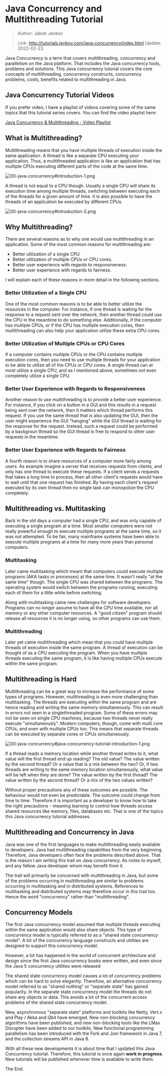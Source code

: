 # Java Concurrency and Multithreading Tutorial

> Author: Jakob Jenkov
>
> Link: http://tutorials.jenkov.com/java-concurrency/index.html  Update: 2022-02-23


Java Concurrency is a term that covers multithreading, concurrency and parallelism on the Java platform. That includes the Java concurrency tools, problems and solutions. This Java concurrency tutorial covers the core concepts of multithreading, concurrency constructs, concurrency problems, costs, benefits related to multithreading in Java.

## Java Concurrency Tutorial Videos

If you prefer video, I have a playlist of videos covering some of the same topics that this tutorial series covers. You can find the video playlist here:

[Java Concurrency & Multithreading - Video Playlist](https://www.youtube.com/playlist?list=PLL8woMHwr36EDxjUoCzboZjedsnhLP1j4)

## What is Multithreading?

Multithreading means that you have multiple threads of execution inside the same application. A thread is like a separate CPU executing your application. Thus, a multithreaded application is like an application that has multiple CPUs executing different parts of the code at the same time.

![00-java-concurrency#introduction-1.png](http://tutorials.jenkov.com/images/java-concurrency/introduction-1.png)


A thread is not equal to a CPU though. Usually a single CPU will share its execution time among multiple threads, switching between executing each of the threads for a given amount of time. It is also possible to have the threads of an application be executed by different CPUs.

![00-java-concurrency#introduction-2.png](http://tutorials.jenkov.com/images/java-concurrency/introduction-2.png)


## Why Multithreading?

There are several reasons as to why one would use multithreading in an application. Some of the most common reasons for multithreading are:

- Better utilization of a single CPU.
- Better utilization of multiple CPUs or CPU cores.
- Better user experience with regards to responsiveness.
- Better user experience with regards to fairness.

I will explain each of these reasons in more detail in the following sections.

### Better Utilization of a Single CPU

One of the most common reasons is to be able to better utilize the resources in the computer. For instance, if one thread is waiting for the response to a request sent over the network, then another thread could use the CPU in the meantime to do something else. Additionally, if the computer has multiple CPUs, or if the CPU has multiple execution cores, then multithreading can also help your application utilize these extra CPU cores.

### Better Utilization of Multiple CPUs or CPU Cores

If a computer contains multiple CPUs or the CPU contains multiple execution cores, then you need to use multiple threads for your application to be able to utilize all of the CPUs or CPU cores. A single thread can at most utilize a single CPU, and as I mentioned above, sometimes not even completely utilize a single CPU.

### Better User Experience with Regards to Responsiveness

Another reason to use multithreading is to provide a better user experience. For instance, if you click on a button in a GUI and this results in a request being sent over the network, then it matters which thread performs this request. If you use the same thread that is also updating the GUI, then the user might experience the GUI "hanging" while the GUI thread is waiting for the response for the request. Instead, such a request could be performed by a backgroun thread so the GUI thread is free to respond to other user requests in the meantime.

### Better User Experience with Regards to Fairness

A fourth reason is to share resources of a computer more fairly among users. As example imagine a server that receives requests from clients, and only has one thread to execute these requests. If a client sends a requests that takes a long time to process, then all other client's requests would have to wait until that one request has finished. By having each client's request executed by its own thread then no single task can monopolize the CPU completely.


## Multithreading vs. Multitasking

Back in the old days a computer had a single CPU, and was only capable of executing a single program at a time. Most smaller computers were not really powerful enough to execute multiple programs at the same time, so it was not attempted. To be fair, many mainframe systems have been able to execute multiple programs at a time for many more years than personal computers.

### Multitasking

Later came multitasking which meant that computers could execute multiple programs (AKA tasks or processes) at the same time. It wasn't really "at the same time" though. The single CPU was shared between the programs. The operating system would switch between the programs running, executing each of them for a little while before switching.

Along with multitasking came new challenges for software developers. Programs can no longer assume to have all the CPU time available, nor all memory or any other computer resources. A "good citizen" program should release all resources it is no longer using, so other programs can use them.

### Multithreading

Later yet came multithreading which mean that you could have multiple threads of execution inside the same program. A thread of execution can be thought of as a CPU executing the program. When you have multiple threads executing the same program, it is like having multiple CPUs execute within the same program.


## Multithreading is Hard

Multithreading can be a great way to increase the performance of some types of programs. However, mulithreading is even more challenging than multitasking. The threads are executing within the same program and are hence reading and writing the same memory simultaneously. This can result in errors not seen in a singlethreaded program. Some of these errors may not be seen on single CPU machines, because two threads never really execute "simultaneously". Modern computers, though, come with multi core CPUs, and even with multiple CPUs too. This means that separate threads can be executed by separate cores or CPUs simultaneously.

![00-java-concurrency#java-concurrency-tutorial-introduction-1.png](http://tutorials.jenkov.com/images/java-concurrency/java-concurrency-tutorial-introduction-1.png)

If a thread reads a memory location while another thread writes to it, what value will the first thread end up reading? The old value? The value written by the second thread? Or a value that is a mix between the two? Or, if two threads are writing to the same memory location simultaneously, what value will be left when they are done? The value written by the first thread? The value written by the second thread? Or a mix of the two values written?

Without proper precautions any of these outcomes are possible. The behaviour would not even be predictable. The outcome could change from time to time. Therefore it is important as a developer to know how to take the right precautions - meaning learning to control how threads access shared resources like memory, files, databases etc. That is one of the topics this Java concurrency tutorial addresses.


## Multithreading and Concurrency in Java

Java was one of the first languages to make multithreading easily available to developers. Java had multithreading capabilities from the very beginning. Therefore, Java developers often face the problems described above. That is the reason I am writing this trail on Java concurrency. As notes to myself, and any fellow Java developer whom may benefit from it.

The trail will primarily be concerned with multithreading in Java, but some of the problems occurring in multithreading are similar to problems occurring in multitasking and in distributed systems. References to multitasking and distributed systems may therefore occur in this trail too. Hence the word "concurrency" rather than "multithreading".

## Concurrency Models

The first Java concurrency model assumed that multiple threads executing within the same application would also share objects. This type of concurrency model is typically referred to as a "shared state concurrency model". A lot of the concurrency language constructs and utilities are designed to support this concurrency model.

However, a lot has happened in the world of concurrent architecture and design since the first Java concurrency books were written, and even since the Java 5 concurrency utilities were released

The shared state concurrency model causes a lot of concurrency problems which can be hard to solve elegantly. Therefore, an alternative concurrency model referred to as "shared nothing" or "separate state" has gained popularity. In the separate state concurrency model the threads do not share any objects or data. This avoids a lot of the concurrent access problems of the shared state concurrency model.

New, asynchronous "separate state" platforms and toolkits like Netty, Vert.x and Play / Akka and Qbit have emerged. New non-blocking concurrency algorithms have been published, and new non-blocking tools like the LMax Disrupter have been added to our toolkits. New functional programming parallelism has been introduced with the Fork and Join framework in Java 7, and the collection streams API in Java 8.

With all these new developments it is about time that I updated this Java Concurrency tutorial. Therefore, this tutorial is once again **work in progress**. New tutorials will be published whenever time is available to write them.

The End.